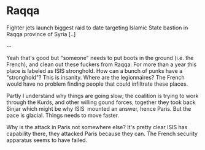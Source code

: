 # Raqqa

Fighter jets launch biggest raid to date targeting Islamic State bastion in Raqqa province of Syria [..]

--

Yeah that's good but "someone" needs to put boots in the ground (i.e. the French), and clean out these fuckers from Raqqa. For more than a year this place is labeled as ISIS stronghold. How can a bunch of punks have a "stronghold"? This is insanity. Where are the legionnaires? The French would have no problem finding people that could infiltrate these places. 

Partly I understand why things are going slow; the coalition is trying to work through the Kurds, and other willing gound forces, together they took back Sinjar which might be why ISIS  mounted an answer, hence Paris. But the pace is glacial. Things needs to move faster.

Why is the attack in Paris not somewhere else? It's pretty clear ISIS has capability there, they attacked Paris because they can. The French security apparatus seems to have failed. 










